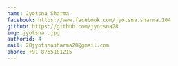 ```yaml
---
name: Jyotsna Sharma
facebook: https://www.facebook.com/jyotsna.sharma.104
github: https://github.com/jyotsna28
img: jyotsna..jpg
authorid: 4
mail: 28jyotsnasharma28@gmail.com
phone: +91 8765181215
---
```

